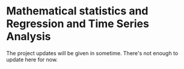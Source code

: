 # Mathematical statistics and Regression and Time Series Analysis

The project updates will be given in sometime. There's not enough to update here for now.
